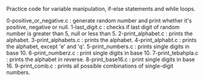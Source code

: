 Practice code for variable manipulation, if-else statements and while loops.

0-positive_or_negative.c : generate random number and print whether it's positive, negative or null.
1-last_digit.c :  checks if last digit of random number is greater than 5, null or less than 5.
2-print_alphabet.c : prints the alphabet.
3-print_alphabets.c : prints the alphabet.
4-print_alphabt.c : prints the alphabet, except 'e' and 'q'.
5-print_numbers.c : prints single digits in base 10.
6-print_numberz.c : print single digits in base 10.
7-print_tebahpla.c : prints the alphabet in reverse.
8-print_base16.c : print single digits in base 16.
9-print_comb.c : prints all possible combinations of single-digit numbers.  
